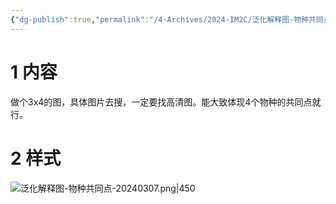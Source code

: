 ```yaml
---
{"dg-publish":true,"permalink":"/4-Archives/2024-IM2C/泛化解释图-物种共同点/"}
---
```


# 1 内容
做个3x4的图，具体图片去搜，一定要找高清图。能大致体现4个物种的共同点就行。
# 2 样式
![泛化解释图-物种共同点-20240307.png|450](/img/user/5-Attachment/Image/%E6%B3%9B%E5%8C%96%E8%A7%A3%E9%87%8A%E5%9B%BE-%E7%89%A9%E7%A7%8D%E5%85%B1%E5%90%8C%E7%82%B9-20240307.png)